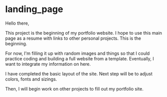 # landing_page

Hello there,

This project is the beginning of my portfolio website. I hope to use this main page as a resume with links to other personal projects. This is the beginning.

For now, I'm filling it up with random images and things so that I could practice coding and building a full website from a template. Eventually, I want to integrate my information on here.

I have completed the basic layout of the site. 
Next step will be to adjust colors, fonts and sizings.

Then, I will begin work on other projects to fill out my portfolio site.
